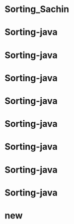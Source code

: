 # Sorting_Sachin
# Sorting-java
# Sorting-java
# Sorting-java
# Sorting-java
# Sorting-java
# Sorting-java
# Sorting-java
# Sorting-java
# new
